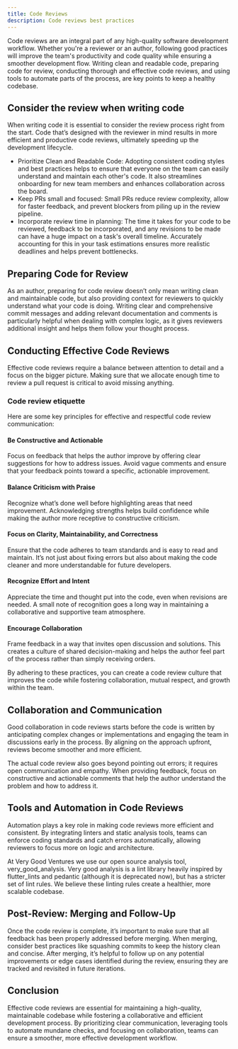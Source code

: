 ```yaml
---
title: Code Reviews
description: Code reviews best practices
---
```


Code reviews are an integral part of any high-quality software development workflow. Whether you're a reviewer or an author, following good practices will improve the team's productivity and code quality while ensuring a smoother development flow.
Writing clean and readable code, preparing code for review, conducting thorough and effective code reviews, and using tools to automate parts of the process, are key points to keep a healthy codebase.

## Consider the review when writing code

When writing code it is essential to consider the review process right from the start. Code that’s designed with the reviewer in mind results in more efficient and productive code reviews, ultimately speeding up the development lifecycle.

- Prioritize Clean and Readable Code: Adopting consistent coding styles and best practices helps to ensure that everyone on the team can easily understand and maintain each other's code. It also streamlines onboarding for new team members and enhances collaboration across the board.
- Keep PRs small and focused: Small PRs reduce review complexity, allow for faster feedback, and prevent blockers from piling up in the review pipeline.
- Incorporate review time in planning: The time it takes for your code to be reviewed, feedback to be incorporated, and any revisions to be made can have a huge impact on a task's overall timeline. Accurately accounting for this in your task estimations ensures more realistic deadlines and helps prevent bottlenecks.

## Preparing Code for Review

As an author, preparing for code review doesn’t only mean writing clean and maintainable code, but also providing context for reviewers to quickly understand what your code is doing.
Writing clear and comprehensive commit messages and adding relevant documentation and comments is particularly helpful when dealing with complex logic, as it gives reviewers additional insight and helps them follow your thought process.

## Conducting Effective Code Reviews

Effective code reviews require a balance between attention to detail and a focus on the bigger picture. Making sure that we allocate enough time to review a pull request is critical to avoid missing anything.

### Code review etiquette

Here are some key principles for effective and respectful code review communication:

#### Be Constructive and Actionable

Focus on feedback that helps the author improve by offering clear suggestions for how to address issues. Avoid vague comments and ensure that your feedback points toward a specific, actionable improvement.

#### Balance Criticism with Praise

Recognize what’s done well before highlighting areas that need improvement. Acknowledging strengths helps build confidence while making the author more receptive to constructive criticism.

#### Focus on Clarity, Maintainability, and Correctness

Ensure that the code adheres to team standards and is easy to read and maintain. It’s not just about fixing errors but also about making the code cleaner and more understandable for future developers.

#### Recognize Effort and Intent

Appreciate the time and thought put into the code, even when revisions are needed. A small note of recognition goes a long way in maintaining a collaborative and supportive team atmosphere.

#### Encourage Collaboration

Frame feedback in a way that invites open discussion and solutions. This creates a culture of shared decision-making and helps the author feel part of the process rather than simply receiving orders.

By adhering to these practices, you can create a code review culture that improves the code while fostering collaboration, mutual respect, and growth within the team.

## Collaboration and Communication

Good collaboration in code reviews starts before the code is written by anticipating complex changes or implementations and engaging the team in discussions early in the process. By aligning on the approach upfront, reviews become smoother and more efficient.

The actual code review also goes beyond pointing out errors; it requires open communication and empathy. When providing feedback, focus on constructive and actionable comments that help the author understand the problem and how to address it.

## Tools and Automation in Code Reviews

Automation plays a key role in making code reviews more efficient and consistent. By integrating linters and static analysis tools, teams can enforce coding standards and catch errors automatically, allowing reviewers to focus more on logic and architecture.

At Very Good Ventures we use our open source analysis tool, very_good_analysis. Very good analysis is a lint library heavily inspired by flutter_lints and pedantic (although it is deprecated now), but has a stricter set of lint rules. We believe these linting rules create a healthier, more scalable codebase.

## Post-Review: Merging and Follow-Up

Once the code review is complete, it’s important to make sure that all feedback has been properly addressed before merging. When merging, consider best practices like squashing commits to keep the history clean and concise.
After merging, it’s helpful to follow up on any potential improvements or edge cases identified during the review, ensuring they are tracked and revisited in future iterations.

## Conclusion

Effective code reviews are essential for maintaining a high-quality, maintainable codebase while fostering a collaborative and efficient development process. By prioritizing clear communication, leveraging tools to automate mundane checks, and focusing on collaboration, teams can ensure a smoother, more effective development workflow.

